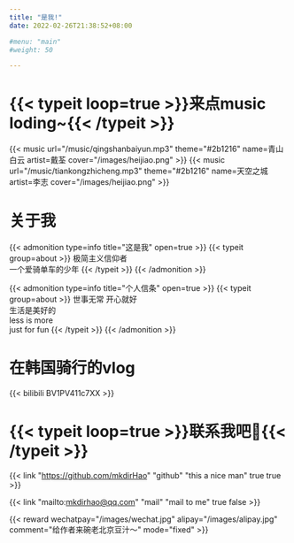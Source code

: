 ```yaml
---
title: "是我!"
date: 2022-02-26T21:38:52+08:00

#menu: "main"
#weight: 50

---
```

# {{< typeit loop=true >}}来点music loding~{{< /typeit >}}
<!-- {{< mmt-netease mid="7693644695" autoplay="false" >}} -->
{{< music url="/music/qingshanbaiyun.mp3" theme="#2b1216" name=青山白云 artist=戴荃 cover="/images/heijiao.png" >}}
{{< music url="/music/tiankongzhicheng.mp3" theme="#2b1216" name=天空之城 artist=李志 cover="/images/heijiao.png" >}}

# 关于我
{{< admonition type=info title="这是我" open=true >}}
{{< typeit group=about >}}
极简主义信仰者<br>
一个爱骑单车的少年
{{< /typeit >}}
{{< /admonition >}}

{{< admonition type=info title="个人信条" open=true >}}
{{< typeit group=about >}}
世事无常 开心就好<br>
生活是美好的<br>
less is more<br>
just for fun
{{< /typeit >}}
{{< /admonition >}}

# 在韩国骑行的vlog
{{< bilibili BV1PV411c7XX  >}}

# {{< typeit loop=true >}}联系我吧👋{{< /typeit >}}
{{< link "https://github.com/mkdirHao" "github" "this a nice man" true true >}}

 
{{< link "mailto:mkdirhao@qq.com" "mail" "mail to me" true false >}}

{{< reward wechatpay="/images/wechat.jpg" alipay="/images/alipay.jpg" comment="给作者来碗老北京豆汁～" mode="fixed" >}}





